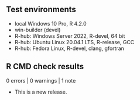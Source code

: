 ## Test environments

* local Windows 10 Pro, R 4.2.0
* win-builder (devel)
* R-hub: Windows Server 2022, R-devel, 64 bit
* R-hub: Ubuntu Linux 20.04.1 LTS, R-release, GCC
* R-hub: Fedora Linux, R-devel, clang, gfortran

## R CMD check results

0 errors | 0 warnings | 1 note

* This is a new release.
